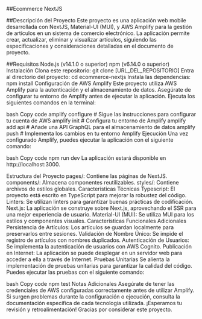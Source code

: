 ##Ecommerce NextJS

##Descripción del Proyecto
Este proyecto es una aplicación web mobile desarrollada con NextJS, Material-UI (MUI), y AWS Amplify para la gestión de artículos en un sistema de comercio electrónico. La aplicación permite crear, actualizar, eliminar y visualizar artículos, siguiendo las especificaciones y consideraciones detalladas en el documento de proyecto.

##Requisitos
Node.js (v14.1.0 o superior)
npm (v6.14.0 o superior)
Instalación
Clona este repositorio: git clone [URL_DEL_REPOSITORIO]
Entra al directorio del proyecto: cd ecommerce-nextjs
Instala las dependencias: npm install
Configuración de AWS Amplify
Este proyecto utiliza AWS Amplify para la autenticación y el almacenamiento de datos. Asegúrate de configurar tu entorno de Amplify antes de ejecutar la aplicación. Ejecuta los siguientes comandos en la terminal:

bash
Copy code
amplify configure # Sigue las instrucciones para configurar tu cuenta de AWS
amplify init # Configura tu entorno de Amplify
amplify add api # Añade una API GraphQL para el almacenamiento de datos
amplify push # Implementa los cambios en tu entorno Amplify
Ejecución
Una vez configurado Amplify, puedes ejecutar la aplicación con el siguiente comando:

bash
Copy code
npm run dev
La aplicación estará disponible en http://localhost:3000.

Estructura del Proyecto
pages/: Contiene las páginas de NextJS.
components/: Almacena componentes reutilizables.
styles/: Contiene archivos de estilos globales.
Características Técnicas
Typescript: El proyecto está escrito en TypeScript para mejorar la robustez del código.
Linters: Se utilizan linters para garantizar buenas prácticas de codificación.
Next.js: La aplicación se construye sobre Next.js, aprovechando el SSR para una mejor experiencia de usuario.
Material-UI (MUI): Se utiliza MUI para los estilos y componentes visuales.
Características Funcionales Adicionales
Persistencia de Artículos: Los artículos se guardan localmente para preservarlos entre sesiones.
Validación de Nombre Único: Se impide el registro de artículos con nombres duplicados.
Autenticación de Usuarios: Se implementa la autenticación de usuarios con AWS Cognito.
Publicación en Internet: La aplicación se puede desplegar en un servidor web para acceder a ella a través de Internet.
Pruebas Unitarias
Se alienta la implementación de pruebas unitarias para garantizar la calidad del código. Puedes ejecutar las pruebas con el siguiente comando:

bash
Copy code
npm test
Notas Adicionales
Asegúrate de tener las credenciales de AWS configuradas correctamente antes de utilizar Amplify.
Si surgen problemas durante la configuración o ejecución, consulta la documentación específica de cada tecnología utilizada.
¡Esperamos tu revisión y retroalimentación! Gracias por considerar este proyecto.
